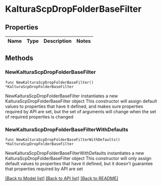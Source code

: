 # KalturaScpDropFolderBaseFilter

## Properties

Name | Type | Description | Notes
------------ | ------------- | ------------- | -------------

## Methods

### NewKalturaScpDropFolderBaseFilter

`func NewKalturaScpDropFolderBaseFilter() *KalturaScpDropFolderBaseFilter`

NewKalturaScpDropFolderBaseFilter instantiates a new KalturaScpDropFolderBaseFilter object
This constructor will assign default values to properties that have it defined,
and makes sure properties required by API are set, but the set of arguments
will change when the set of required properties is changed

### NewKalturaScpDropFolderBaseFilterWithDefaults

`func NewKalturaScpDropFolderBaseFilterWithDefaults() *KalturaScpDropFolderBaseFilter`

NewKalturaScpDropFolderBaseFilterWithDefaults instantiates a new KalturaScpDropFolderBaseFilter object
This constructor will only assign default values to properties that have it defined,
but it doesn't guarantee that properties required by API are set


[[Back to Model list]](../README.md#documentation-for-models) [[Back to API list]](../README.md#documentation-for-api-endpoints) [[Back to README]](../README.md)


